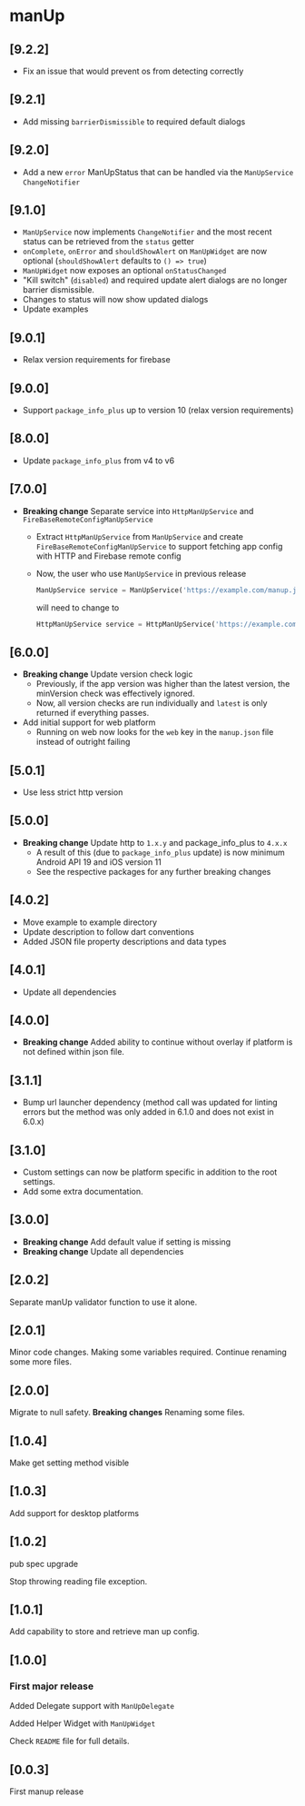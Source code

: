 # manUp

## [9.2.2]

- Fix an issue that would prevent os from detecting correctly

## [9.2.1]

- Add missing `barrierDismissible` to required default dialogs

## [9.2.0]

- Add a new `error` ManUpStatus that can be handled via the `ManUpService` `ChangeNotifier`

## [9.1.0]

- `ManUpService` now implements `ChangeNotifier` and the most recent status can be retrieved from the `status` getter
- `onComplete`, `onError` and `shouldShowAlert` on `ManUpWidget` are now optional (`shouldShowAlert` defaults to `() => true`)
- `ManUpWidget` now exposes an optional `onStatusChanged`
- "Kill switch" (`disabled`) and required update alert dialogs are no longer barrier dismissible.
- Changes to status will now show updated dialogs
- Update examples

## [9.0.1]

- Relax version requirements for firebase

## [9.0.0]

- Support `package_info_plus` up to version 10 (relax version requirements)

## [8.0.0]

- Update `package_info_plus` from v4 to v6

## [7.0.0]

- **Breaking change** Separate service into `HttpManUpService` and `FireBaseRemoteConfigManUpService`

  - Extract `HttpManUpService` from `ManUpService` and create `FireBaseRemoteConfigManUpService` to support fetching app config with HTTP and Firebase remote config
  - Now, the user who use `ManUpService` in previous release

    ```dart
    ManUpService service = ManUpService('https://example.com/manup.json', client: http.Client());
    ```

    will need to change to

    ```dart
    HttpManUpService service = HttpManUpService('https://example.com/manup.json', client: http.Client());
    ```

## [6.0.0]

- **Breaking change** Update version check logic
  - Previously, if the app version was higher than the latest version, the minVersion check was effectively ignored.
  - Now, all version checks are run individually and `latest` is only returned if everything passes.
- Add initial support for web platform
  - Running on web now looks for the `web` key in the `manup.json` file instead of outright failing

## [5.0.1]

- Use less strict http version

## [5.0.0]

- **Breaking change** Update http to `1.x.y` and package_info_plus to `4.x.x`
  - A result of this (due to `package_info_plus` update) is now minimum Android API 19 and iOS version 11
  - See the respective packages for any further breaking changes

## [4.0.2]

- Move example to example directory
- Update description to follow dart conventions
- Added JSON file property descriptions and data types

## [4.0.1]

- Update all dependencies

## [4.0.0]

- **Breaking change** Added ability to continue without overlay if platform is not defined within json file.

## [3.1.1]

- Bump url launcher dependency (method call was updated for linting errors but the method was only added in 6.1.0 and does not exist in 6.0.x)

## [3.1.0]

- Custom settings can now be platform specific in addition to the root settings.
- Add some extra documentation.

## [3.0.0]

- **Breaking change** Add default value if setting is missing
- **Breaking change** Update all dependencies

## [2.0.2]

Separate manUp validator function to use it alone.

## [2.0.1]

Minor code changes.
Making some variables required.
Continue renaming some more files.

## [2.0.0]

Migrate to null safety.
**Breaking changes** Renaming some files.

## [1.0.4]

Make get setting method visible

## [1.0.3]

Add support for desktop platforms

## [1.0.2]

pub spec upgrade

Stop throwing reading file exception.

## [1.0.1]

Add capability to store and retrieve man up config.

## [1.0.0]

### First major release

Added Delegate support with `ManUpDelegate`

Added Helper Widget with `ManUpWidget`

Check `README` file for full details.

## [0.0.3]

First manup release
